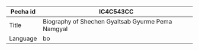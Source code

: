 |Pecha id | IC4C543CC
| --- | --- 
|Title | Biography of Shechen Gyaltsab Gyurme Pema Namgyal 
|Language | bo